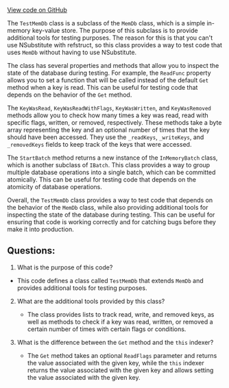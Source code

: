 [View code on GitHub](https://github.com/nethermindeth/nethermind/Nethermind.Core.Test/TestMemDb.cs)

The `TestMemDb` class is a subclass of the `MemDb` class, which is a simple in-memory key-value store. The purpose of this subclass is to provide additional tools for testing purposes. The reason for this is that you can't use NSubstitute with refstruct, so this class provides a way to test code that uses `MemDb` without having to use NSubstitute.

The class has several properties and methods that allow you to inspect the state of the database during testing. For example, the `ReadFunc` property allows you to set a function that will be called instead of the default `Get` method when a key is read. This can be useful for testing code that depends on the behavior of the `Get` method.

The `KeyWasRead`, `KeyWasReadWithFlags`, `KeyWasWritten`, and `KeyWasRemoved` methods allow you to check how many times a key was read, read with specific flags, written, or removed, respectively. These methods take a byte array representing the key and an optional number of times that the key should have been accessed. They use the `_readKeys`, `_writeKeys`, and `_removedKeys` fields to keep track of the keys that were accessed.

The `StartBatch` method returns a new instance of the `InMemoryBatch` class, which is another subclass of `IBatch`. This class provides a way to group multiple database operations into a single batch, which can be committed atomically. This can be useful for testing code that depends on the atomicity of database operations.

Overall, the `TestMemDb` class provides a way to test code that depends on the behavior of the `MemDb` class, while also providing additional tools for inspecting the state of the database during testing. This can be useful for ensuring that code is working correctly and for catching bugs before they make it into production.
## Questions: 
 1. What is the purpose of this code?
   - This code defines a class called `TestMemDb` that extends `MemDb` and provides additional tools for testing purposes.

2. What are the additional tools provided by this class?
   - The class provides lists to track read, write, and removed keys, as well as methods to check if a key was read, written, or removed a certain number of times with certain flags or conditions.

3. What is the difference between the `Get` method and the `this` indexer?
   - The `Get` method takes an optional `ReadFlags` parameter and returns the value associated with the given key, while the `this` indexer returns the value associated with the given key and allows setting the value associated with the given key.